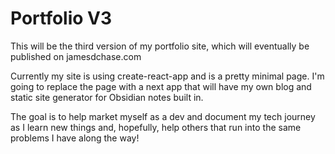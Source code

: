 # Portfolio V3

This will be the third version of my portfolio site, which will eventually be published on jamesdchase.com

Currently my site is using create-react-app and is a pretty minimal page. I'm going to replace the page with a next app that will have my own blog and static site generator for Obsidian notes built in.

The goal is to help market myself as a dev and document my tech journey as I learn new things and, hopefully, help others that run into the same problems I have along the way!